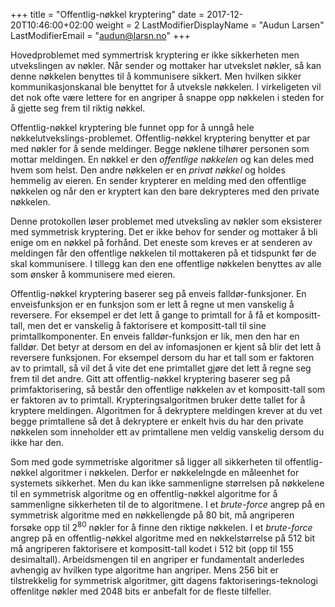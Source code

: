 +++
title = "Offentlig-nøkkel kryptering"
date =  2017-12-20T10:46:00+02:00
weight = 2
LastModifierDisplayName = "Audun Larsen"
LastModifierEmail = "audun@larsn.no"
+++

Hovedproblemet med symmertrisk kryptering er ikke sikkerheten men utvekslingen
av nøkler. Når sender og mottaker har utvekslet nøkler, så kan denne nøkkelen
benyttes til å kommunisere sikkert. Men hvilken sikker kommunikasjonskanal ble
benyttet for å utveksle nøkkelen. I virkeligeten vil det nok ofte være lettere
for en angriper å snappe opp nøkkelen i steden for å gjette seg frem til riktig
nøkkel.

Offentlig-nøkkel kryptering ble funnet opp for å unngå hele nøkkelutvekslings-problemet.
Offentlig-nøkkel kryptering benytter et par med nøkler for å sende meldinger.
Begge nøklene tilhører personen som mottar meldingen. En nøkkel er den *offentlige nøkkelen*
og kan deles med hvem som helst. Den andre nøkkelen er en *privat nøkkel* og
holdes hemmelig av eieren. En sender krypterer en melding med den offentlige
nøkkelen og når den er kryptert kan den bare dekrypteres med den private nøkkelen.

Denne protokollen løser problemet med utveksling av nøkler som eksisterer med
symmetrisk kryptering. Det er ikke behov for sender og mottaker å bli enige
om en nøkkel på forhånd. Det eneste som kreves er at senderen av meldingen får
den offentlige nøkkelen til mottakeren på et tidspunkt før de skal kommunisere.
I tillegg kan den ene offentlige nøkkelen benyttes av alle som ønsker å kommunisere
med eieren.

Offentlig-nøkkel kryptering baserer seg på enveis falldør-funksjoner. En enveisfunksjon
er en funksjon som er lett å regne ut men vanskelig å reversere. For eksempel
er det lett å gange to primtall for å få et kompositt-tall, men det er vanskelig
å faktorisere et kompositt-tall til sine primtallkomponenter. En enveis
falldør-funksjon er lik, men den har en falldør. Det betyr at dersom en del av infomasjonen
er kjent så blir det lett å reversere funksjonen. For eksempel dersom du har et
tall som er faktoren av to primtall, så vil det å vite det ene primtallet gjøre
det lett å regne seg frem til det andre. Gitt att offentlig-nøkkel kryptering
baserer seg på primfaktorisering, så består den offentlige nøkkelen av et kompositt-tall
som er faktoren av to primtall. Krypteringsalgoritmen bruker dette tallet for
å kryptere meldingen. Algoritmen for å dekryptere meldingen krever at du vet begge
primtallene så det å dekryptere er enkelt hvis du har den private nøkkelen som
inneholder ett av primtallene men veldig vanskelig dersom du ikke har den.

Som med gode symmetriske algoritmer så ligger all sikkerheten til offentlig-nøkkel
algoritmer i nøkkelen. Derfor er nøkkelelngde en måleenhet for systemets sikkerhet.
Men du kan ikke sammenligne størrelsen på nøkkelene til en symmetrisk algoritme
og en offentlig-nøkkel algoritme for å sammenligne sikkerheten til de to algoritmene.
I et *brute-force* angrep på en symmetrisk algoritme med en nøkkellengde på 80 bit, må
angriperen forsøke opp til 2<sup>80</sup> nøkler for å finne den riktige nøkkelen.
I et *brute-force* angrep på en offentlig-nøkkel algoritme med en nøkkelstørrelse på
512 bit må angriperen faktorisere et kompositt-tall kodet i 512 bit (opp til 155 desimaltall).
Arbeidsmengen til en angriper er fundamentalt anderledes avhengig av hvilken type
algoritme han angriper. Mens 256 bit er tilstrekkelig for symmetrisk algoritmer,
gitt dagens faktoriserings-teknologi offenlitge nøkler med 2048 bits er anbefalt
for de fleste tilfeller.
